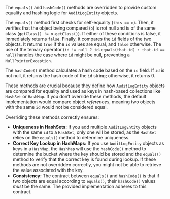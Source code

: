 The `equals()` and `hashCode()` methods are overridden to provide custom equality and hashing logic for `AuditLogEntity` objects.

The `equals()` method first checks for self-equality (`this == o`). Then, it verifies that the object being compared (`o`) is not null and is of the same class (`getClass() != o.getClass()`). If either of these conditions is false, it immediately returns `false`. Finally, it compares the `id` fields of the two objects. It returns `true` if the `id` values are equal, and `false` otherwise.  The use of the ternary operator (`id != null ? id.equals(that.id) : that.id == null`) handles the case where `id` might be null, preventing a `NullPointerException`.

The `hashCode()` method calculates a hash code based on the `id` field. If `id` is not null, it returns the hash code of the `id` string; otherwise, it returns 0.

These methods are crucial because they define how `AuditLogEntity` objects are compared for equality and used as keys in hash-based collections like `HashSet` or `HashMap`. If you don’t override these methods, the default implementation would compare object *references*, meaning two objects with the same `id` would not be considered equal.

Overriding these methods correctly ensures:

*   **Uniqueness in HashSets:** If you add multiple `AuditLogEntity` objects with the same `id` to a `HashSet`, only one will be stored, as the `HashSet` relies on the `equals()` method to determine uniqueness.
*   **Correct Key Lookup in HashMaps:** If you use `AuditLogEntity` objects as keys in a `HashMap`, the `HashMap` will use the `hashCode()` method to determine the bucket where the key should be stored and the `equals()` method to verify that the correct key is found during lookup.  If these methods are not overridden correctly, you might not be able to retrieve the value associated with the key.
*   **Consistency:** The contract between `equals()` and `hashCode()` is that if two objects are equal according to `equals()`, their `hashCode()` values *must* be the same. The provided implementation adheres to this contract.